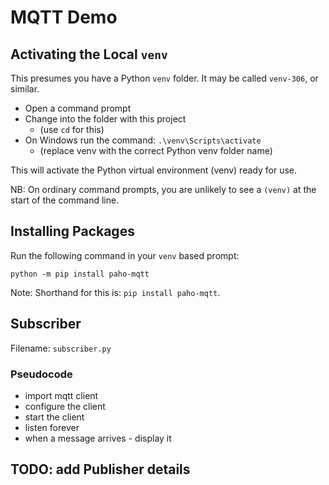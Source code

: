 # MQTT Demo

## Activating the Local `venv`
This presumes you have a Python `venv` folder. It may 
be called `venv-306`, or similar.

- Open a command prompt
- Change into the folder with this project 
    - (use `cd` for this)
- On Windows run the command: `.\venv\Scripts\activate` 
    - (replace venv with the correct Python venv folder name)

This will activate the Python virtual environment (venv) ready 
for use.

NB: On ordinary command prompts, you are unlikely to 
see a `(venv)` at the start of the command line.

## Installing Packages

Run the following command in your `venv` based prompt:
```shell
python -m pip install paho-mqtt
```

Note: Shorthand for this is: `pip install paho-mqtt`.

## Subscriber
Filename: `subscriber.py`

### Pseudocode
- import mqtt client
- configure the client
- start the client
- listen forever
- when a message arrives - display it

## TODO: add Publisher details